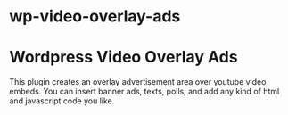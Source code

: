 wp-video-overlay-ads
====================

Wordpress Video Overlay Ads
====================
This plugin creates an overlay advertisement area over youtube video embeds. You can insert banner ads, texts, polls, and add any kind of html and javascript code you like.
